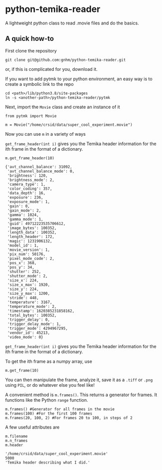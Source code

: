 # python-temika-reader
A lightweight python class to read .movie files and do the basics.

## A quick how-to
First clone the repository
```
git clone git@github.com:gnhm/python-temika-reader.git
```
or, if this is complicated for you, download it.

If you want to add pytmk to your python environment, an easy way is to create a symbolic link to the repo
```
cd <path>/lib/python3.8/site-packages
ln -s <another-path>/python-temika-reader/pytmk
```

Next, import the `Movie` class and create an instance of it
```
from pytmk import Movie

m = Movie("/home/crsid/data/super_cool_experiment.movie")
```

Now you can use `m` in a variety of ways

`get_frame_header(int i)` gives you the Temika header information for the ith frame in the format of a dictionary.

```
m.get_frame_header(10)
```

```
{'avt_channel_balance': 31092,
 'avt_channel_balance_mode': 0,
 'brightness': 120,
 'brightness_mode': 2,
 'camera_type': 1,
 'color_coding': 357,
 'data_depth': 16,
 'exposure': 236,
 'exposure_mode': 1,
 'gain': 0,
 'gain_mode': 2,
 'gamma': 1024,
 'gamma_mode': 1,
 'guid': 49712223535706612,
 'image_bytes': 100352,
 'length_data': 100352,
 'length_header': 172,
 'magic': 1231906132,
 'model_id': 1,
 'movie_version': 1,
 'pix_num': 50176,
 'pixel_mode_code': 2,
 'pos_x': 368,
 'pos_y': 34,
 'shutter': 252,
 'shutter_mode': 2,
 'size_x': 224,
 'size_x_max': 1920,
 'size_y': 224,
 'size_y_max': 1200,
 'stride': 448,
 'temperature': 3167,
 'temperature_mode': 2,
 'timestamp': 1620385231858162,
 'total_bytes': 100352,
 'trigger_delay': 0,
 'trigger_delay_mode': 1,
 'trigger_mode': 4294967295,
 'vendor_id': 45213,
 'video_mode': 0}
```
`get_frame_header(int i)` gives you the Temika header information for the ith frame in the format of a dictionary.

To get the ith frame as a numpy array, use

```
m.get_frame(10)
```
You can then manipulate the frame, analyze it, save it as a `.tiff` or `.png` using `PIL`, or do whatever else you feel like!

A convenient method is `m.frames()`. This returns a generator for frames. It functions like the Python `range` function.

```
m.frames() #Generator for all frames in the movie
m.frames(100) #For the first 100 frames
m.frames(20, 100, 2) #For frames 20 to 100, in steps of 2
```

A few useful attributes are

```
m.filename
m.n_frames
m.header
```
```
'/home/crsid/data/super_cool_experiment.movie'
5000
'Temika header describing what I did.'
```


